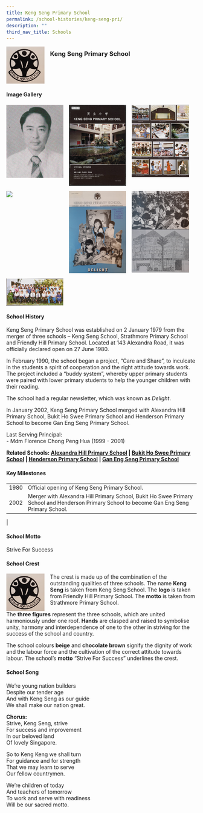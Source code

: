 ```yaml
---
title: Keng Seng Primary School
permalink: /school-histories/keng-seng-pri/
description: ""
third_nav_title: Schools
---
```

<img src="/images/kengsengpri1.png" style="width:20%;margin-right:15px;" align = "left">

### **Keng Seng Primary School**

<br clear="left">

#### **Image Gallery**

<p><a href="/images/kengsengpri2.jpg">  
<img src="/images/kengsengpri2.jpg" style="width:30%;margin-right:15px;" align = "left">
</a></p>

<p><a href="/images/kengsengpri3.jpg">  
<img src="/images/kengsengpri3.jpg" style="width:30%;margin-right:15px;" align = "left">
</a></p>

<p><a href="/images/kengsengpri4.jpg">  
<img src="/images/kengsengpri4.jpg" style="width:30%;margin-right:15px;" align = "left">
</a></p>

<br clear="left">

<p><a href="/images/kengsengpri5.jpg">  
<img src="/images/kengsengpri5.jpg" style="width:30%;margin-right:15px;" align = "left">
</a></p>

<p><a href="/images/kengsengpri6.jpg">  
<img src="/images/kengsengpri6.jpg" style="width:30%;margin-right:15px;" align = "left">
</a></p>

<p><a href="/images/kengsengpri7.jpg">  
<img src="/images/kengsengpri7.jpg" style="width:30%;margin-right:15px;" align = "left">
</a></p>

<p><a href="/images/kengsengpri8.jpg">  
<img src="/images/kengsengpri8.jpg" style="width:30%;margin-right:15px;" align = "left">
</a></p>

<br clear="left">

<p><a href="/images/kengsengpri9.jpg">  
<img src="/images/kengsengpri9.jpg" style="width:30%;margin-right:15px;" align = "left">
</a></p>

<br clear="left">

#### **School History**
Keng Seng Primary School was established on 2 January 1979 from the merger of three schools – Keng Seng School, Strathmore Primary School and Friendly Hill Primary School. Located at 143 Alexandra Road, it was officially declared open on 27 June 1980.

In February 1990, the school began a project, “Care and Share”, to inculcate in the students a spirit of cooperation and the right attitude towards work. The project included a “buddy system”, whereby upper primary students were paired with lower primary students to help the younger children with their reading.

The school had a regular newsletter, which was known as _Delight_.

In January 2002, Keng Seng Primary School merged with Alexandra Hill Primary School, Bukit Ho Swee Primary School and Henderson Primary School to become Gan Eng Seng Primary School.

Last Serving Principal:<br>
\- Mdm Florence Chong Peng Hua (1999 - 2001)

**Related Schools: [Alexandra Hill Primary School](/school-histories/alexandra-hill-pri/) | [Bukit Ho Swee Primary School](/school-histories/bukit-ho-swee-pri/) | [Henderson Primary School](/school-histories/henderson-pri/) | [Gan Eng Seng Primary School](/school-histories/gan-eng-seng-pri/)**

#### **Key Milestones**

|  |  |
|:---:|---|
| 1980 | Official opening of Keng Seng Primary School. |
| 2002 | Merger with Alexandra Hill Primary School, Bukit Ho Swee Primary School and Henderson Primary School to become Gan Eng Seng Primary School. |
|

#### **School Motto**
Strive For Success

#### **School Crest**
<img src="/images/kengsengpri1.png" style="width:20%;margin-right:15px;" align = "left">

The crest is made up of the combination of the outstanding qualities of three schools. The name **Keng Seng** is taken from Keng Seng School. The **logo** is taken from Friendly Hill Primary School. The **motto** is taken from Strathmore Primary School.

The **three figures** represent the three schools, which are united harmoniously under one roof. **Hands** are clasped and raised to symbolise unity, harmony and interdependence of one to the other in striving for the success of the school and country.

The school colours **beige** and **chocolate brown** signify the dignity of work and the labour force and the cultivation of the correct attitude towards labour. The school’s **motto** “Strive For Success” underlines the crest.

#### **School Song**
We’re young nation builders<br>
Despite our tender age<br>
And with Keng Seng as our guide<br>
We shall make our nation great.

**Chorus:**<br>
Strive, Keng Seng, strive<br>
For success and improvement<br>
In our beloved land<br>
Of lovely Singapore.

So to Keng Keng we shall turn<br>
For guidance and for strength<br>
That we may learn to serve<br>
Our fellow countrymen.

We’re children of today<br>
And teachers of tomorrow<br>
To work and serve with readiness<br>
Will be our sacred motto.